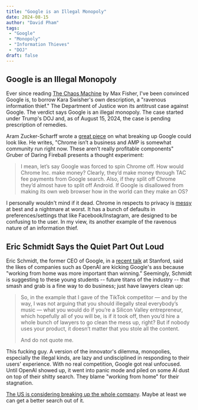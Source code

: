 ```yaml
---
title: "Google is an Illegal Monopoly"
date: 2024-08-15
author: "David Pham"
tags:
 - "Google"
 - "Monopoly"
 - "Information Thieves"
 - "DOJ"
draft: false
---
```


## Google is an Illegal Monopoly

Ever since reading [The Chaos Machine](https://bookshop.org/a/9695/9780316703321) by Max Fisher, I've been convinced Google is, to borrow Kara Swisher's own description, a "ravenous information thief." The Department of Justice won its antitrust case against Google. The verdict says Google is an illegal monopoly. The case started under Trump's DOJ and, as of August 15, 2024, the case is pending prescription of remedies.

Aram Zucker-Scharff wrote a [great piece](https://www.schizochronotopia.com/p/a-brief-list-of-business-units-google) on what breaking up Google could look like. He writes, "Chrome isn’t a business and AMP is somewhat community run right now. These aren’t really profitable components" Gruber of Daring Fireball presents a thought experiment:
>I mean, let’s say Google was forced to spin Chrome off. How would Chrome Inc. make money? Clearly, they’d make money through TAC fee payments from Google search. Also, if they split off Chrome they’d almost have to split off Android. If Google is disallowed from making its own web browser how in the world can they make an OS?

I personally wouldn't mind if it dead. Chrome in respects to privacy is [messy](https://www.techradar.com/computing/browsers/is-google-chrome-violating-your-privacy-scary-new-notification-spooks-users-heres-what-you-can-do) at best and a nightmare at worst. It has a bunch of defaults in preferences/settings that like Facebook/Instagram, are designed to be confusing to the user. In my view, its another example of the ravenous nature of an information thief.

## Eric Schmidt Says the Quiet Part Out Loud

Eric Schmidt, the former CEO of Google, in a [recent talk](https://www.theverge.com/2024/8/14/24220658/google-eric-schmidt-stanford-talk-ai-startups-openai) at Stanford, said the likes of companies such as OpenAI are kicking Google's ass because "working from home was more important than winning." Seemingly, Schmidt is suggesting to these young students -- future titans of the industry -- that smash and grab is a fine way to do business; just have lawyers clean up:
> So, in the example that I gave of the TikTok competitor — and by the way, I was not arguing that you should illegally steal everybody’s music — what you would do if you’re a Silicon Valley entrepreneur, which hopefully all of you will be, is if it took off, then you’d hire a whole bunch of lawyers to go clean the mess up, right? But if nobody uses your product, it doesn’t matter that you stole all the content.
>
> And do not quote me.

This fucking guy. A version of the innovator's dilemma, monopolies, especially the illegal kinds, are lazy and undisciplined in responding to their users' experience. With no real competition, Google got real unfocused. Until OpenAI showed up, it went into panic mode and piled on some AI dust on top of their shitty search. They blame "working from home" for their stagnation.

[The US is considering breaking up the whole company](https://www.nytimes.com/2024/08/13/technology/google-monopoly-antitrust-justice-department.html). Maybe at least we can get a better search out of it.
